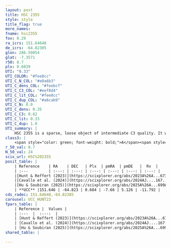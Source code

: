 ```yaml
---
layout: post
title: HSC 2355
style: style
title_flag: true
more_names: 
fname: hsc2355
fov: 0.29
ra_icrs: 151.64648
de_icrs: -64.82305
glon: 286.50054
glat: -7.3571
r50: 8.7
plx: 0.6839
UTI: "0.33"
UTI_COLOR: "#fee8cc"
UTI_C_N_COL: "#e0a6b3"
UTI_C_dens_COL: "#feebcf"
UTI_C_C3_COL: "#eef8d4"
UTI_C_lit_COL: "#fee8cc"
UTI_C_dup_COL: "#a6cab9"
UTI_C_N: 0.0
UTI_C_dens: 0.35
UTI_C_C3: 0.62
UTI_C_lit: 0.33
UTI_C_dup: 1.0
UTI_summary: |
    HSC 2355 is a sparse, loose object of intermediate C3 quality. It was recently reported in the literature.<br><br><span style="color: #99180f; font-weight: bold;">Warning: </span>contains less than 25 stars with <i>P>0.5</i> estimated.
class3: |
    <span style="color: green; font-weight: bold;">A</span><span style="color: red; font-weight: bold;">C</span>
r_50_val: 8.7
N_50_val: 24
scix_url: HSC%202355
posit_table: |
    | Reference    | RA    | DEC   | Plx  | pmRA  | pmDE   |  Rv  |
    | :---         | :---: | :---: | :---: | :---: | :---: | :---: |
    |[Hunt & Reffert (2023)](https://scixplorer.org/abs/2023A%26A...673A.114H) | 151.58 | -64.84 | 0.681 | -7.63 | 5.053 | -17.063 |
    |[Cavallo et al. (2024)](https://scixplorer.org/abs/2024AJ....167...12C) | 151.774 | -64.858 | 0.683 | -- | -- | -- |
    |[Hu & Soubiran (2025)](https://scixplorer.org/abs/2025A%26A...699A.246H) | 151.774 | -64.858 | -- | -- | -- | -- |
    | **UCC** |151.646 | -64.823 | 0.684 | -7.66 | 5.126 | -11.792 | 
cds_radec: 151.64648,-64.82305
carousel: UCC_HUNT23
fpars_table: |
    | Reference |  Values |
    | :---  |  :---:  |
    | [Hunt & Reffert (2023)](https://scixplorer.org/abs/2023A%26A...673A.114H) | `AV50=0.306, diffAV50=0.638, MOD50=10.733, logAge50=8.882` |
    | [Cavallo et al. (2024)](https://scixplorer.org/abs/2024AJ....167...12C) | `AV50=0.3, dMod50=10.37, logAge50=9.33, [Fe/H]50=0.25` |
    | [Hu & Soubiran (2025)](https://scixplorer.org/abs/2025A%26A...699A.246H) | `MA22=-0.24, MA23f=-0.35, MZ23=-0.22, MK24=-0.19, MF24=-0.13` |
shared_table: |
    
---
```

